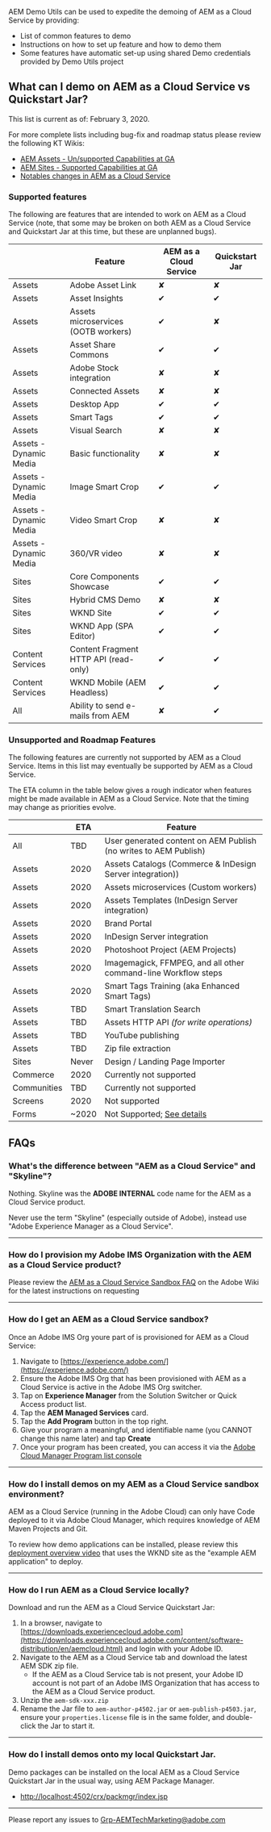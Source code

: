 
AEM Demo Utils can be used to expedite the demoing of AEM as a Cloud Service by providing:

+ List of common features to demo
+ Instructions on how to set up feature and how to demo them
+ Some features have automatic set-up using shared Demo credentials provided by Demo Utils project


## What can I demo on AEM as a Cloud Service vs Quickstart Jar?

This list is current as of: February 3, 2020.

For more complete lists including bug-fix and roadmap status please review the following KT Wikis:

+ [AEM Assets - Un/supported Capabilities at GA](https://wiki.corp.adobe.com/display/DMSArchitecture/KT+-+AEM+Assets+Cloud+Service+-+Supported+capabilities+by+GA#KT-AEMAssetsCloudService-SupportedcapabilitiesbyGA-Deprecated/UnsupportedCapabilities(atGA))
+ [AEM Sites - Supported Capabilities at GA](https://wiki.corp.adobe.com/display/~msiegel/Adobe+Experience+Manager+as+a+Cloud+Service+-++Sites+Features)
+ [Notables changes in AEM as a Cloud Service](https://wiki.corp.adobe.com/display/DMSArchitecture/KT+-+AEM+Sites+Cloud+Service+-+Notable+changes)

### Supported features

The following are features that are intended to work on AEM as a Cloud Service (note, that some may be broken on both AEM as a Cloud Service and Quickstart Jar at this time, but these are unplanned bugs).


|      | Feature | AEM as a Cloud Service | Quickstart Jar |
|------|---------|------------------------|----------------|
| Assets | Adobe Asset Link | ✘ | ✘ |
| Assets | Asset Insights | ✔ | ✔ |
| Assets | Assets microservices (OOTB workers) | ✔ | ✘ |
| Assets | Asset Share Commons | ✔ | ✔ |
| Assets | Adobe Stock integration | ✘ | ✘ |
| Assets | Connected Assets | ✘ | ✘ |
| Assets | Desktop App | ✔ | ✔ |
| Assets | Smart Tags | ✔ | ✔ |
| Assets | Visual Search | ✘ | ✘ |
| Assets - Dynamic Media | Basic functionality | ✘ | ✘ |
| Assets - Dynamic Media | Image Smart Crop | ✔ | ✔ |
| Assets - Dynamic Media | Video Smart Crop | ✘ | ✘ |
| Assets - Dynamic Media | 360/VR video | ✘ | ✘ |
| Sites | Core Components Showcase | ✔ | ✔ |
| Sites | Hybrid CMS Demo | ✘ | ✘ |
| Sites | WKND Site | ✔ | ✔ |
| Sites | WKND App (SPA Editor) | ✔ | ✔ |
| Content Services | Content Fragment HTTP API (read-only) | ✔ | ✔ |
| Content Services | WKND Mobile (AEM Headless) | ✔ | ✔ |
| All  | Ability to send e-mails from AEM | ✘ | ✔ |

### Unsupported and Roadmap Features

The following features are currently not supported by AEM as a Cloud Service. Items in this list may eventually be supported by AEM as a Cloud Service.

The ETA column in the table below gives a rough indicator when features might be made available in AEM as a Cloud Service. Note that the timing may change as priorities evolve.


|        | ETA  | Feature |
|--------|------|---------|
| All    | TBD    | User generated content on AEM Publish (no writes to AEM Publish) |
| Assets | 2020 | Assets Catalogs (Commerce & InDesign Server integration)) |
| Assets | 2020 | Assets microservices (Custom workers) |
| Assets | 2020 | Assets Templates (InDesign Server integration) |
| Assets | 2020 | Brand Portal |
| Assets | 2020 | InDesign Server integration |
| Assets | 2020 | Photoshoot Project (AEM Projects) |
| Assets | 2020 | Imagemagick, FFMPEG, and all other command-line Workflow steps |
| Assets | 2020 | Smart Tags Training (aka Enhanced Smart Tags) |
| Assets | TBD  | Smart Translation Search |
| Assets | TBD  | Assets HTTP API *(for write operations)* |
| Assets | TBD  | YouTube publishing |
| Assets | TBD  | Zip file extraction |
| Sites | Never | Design / Landing Page Importer |
| Commerce | 2020 | Currently not supported |
| Communities | TBD | Currently not supported |
| Screens | 2020 | Not supported |
| Forms | ~2020 | Not Supported; [See details](https://wiki.corp.adobe.com/display/WEM/AEM+Forms+Services+and+Skyline) |

## FAQs

### What's the difference between "AEM as a Cloud Service" and "Skyline"?

Nothing. Skyline was the **ADOBE INTERNAL** code name for the AEM as a Cloud Service product.

Never use the term "Skyline" (especially outside of Adobe), instead use "Adobe Experience Manager as a Cloud Service".

---

### How do I provision my Adobe IMS Organization with the AEM as a Cloud Service product?

Please review the [AEM as a Cloud Service Sandbox FAQ](https://wiki.corp.adobe.com/display/WEM/Skyline+Sandbox+FAQ) on the Adobe Wiki for the latest instructions on requesting

---

### How do I get an AEM as a Cloud Service sandbox?

Once an Adobe IMS Org youre part of is provisioned for AEM as a Cloud Service:

1. Navigate to [https://experience.adobe.com/](https://experience.adobe.com/)
2. Ensure the Adobe IMS Org that has been provisioned with AEM as a Cloud Service is active in the Adobe IMS Org switcher.
3. Tap on **Experience Manager** from the Solution Switcher or Quick Access product list.
4. Tap the **AEM Managed Services** card.
5. Tap the **Add Program** button in the top right.
6. Give your program a meaningful, and identifiable name (you CANNOT change this name later) and tap **Create**
7. Once your program has been created, you can access it via the [Adobe Cloud Manager Program list console](https://my.cloudmanager.adobe.com/)

---

### How do I install demos on my AEM as a Cloud Service sandbox environment?

AEM as a Cloud Service (running in the Adobe Cloud) can only have Code deployed to it via Adobe Cloud Manager, which requires knowledge of AEM Maven Projects and Git.

To review how demo applications can be installed, please review this [deployment overview video](https://docs.adobe.com/content/help/en/experience-manager-cloud-service/implementing/deploying/overview.html#Introduction) that uses the WKND site as the "example AEM application" to deploy.

---

### How do I run AEM as a Cloud Service locally?

Download and run the AEM as a Cloud Service Quickstart Jar:

1. In a browser, navigate to [https://downloads.experiencecloud.adobe.com](https://downloads.experiencecloud.adobe.com/content/software-distribution/en/aemcloud.html) and login with your Adobe ID.
2. Navigate to the AEM as a Cloud Service tab and download the latest AEM SDK zip file.
    + If the AEM as a Cloud Service tab is not present, your Adobe ID account is  not part of an Adobe IMS Organization that has access to the AEM as a Cloud Service product.
3. Unzip the `aem-sdk-xxx.zip`
4. Rename the Jar file to `aem-author-p4502.jar` or `aem-publish-p4503.jar`, ensure your `properties.license` file is in the same folder, and double-click the Jar to start it.

---

### How do I install demos onto my local Quickstart Jar.

Demo packages can be installed on the local AEM as a Cloud Service Quickstart Jar in the usual way, using AEM Package Manager.

+ [http://localhost:4502/crx/packmgr/index.jsp](http://localhost:4502/crx/packmgr/index.jsp)

----

Please report any issues to <a href="mailto:Grp-AEMTechMarketing@adobe.com">Grp-AEMTechMarketing@adobe.com</a>



